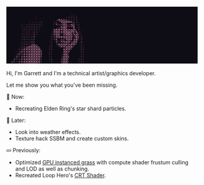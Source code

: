 ![Aiko Banner](https://github.com/GarrettGunnell/GarrettGunnell/blob/main/Banner.png)

Hi, I'm Garrett and I'm a technical artist/graphics developer. 

Let me show you what you've been missing.

💬 Now:
- Recreating Elden Ring's star shard particles.

💭 Later:
- Look into weather effects.
- Texture hack SSBM and create custom skins.

💤 Previously:
- Optimized [GPU instanced grass](https://youtu.be/PNvlqsXdQic) with compute shader frustum culling and LOD as well as chunking.
- Recreated Loop Hero's [CRT Shader](https://youtu.be/aWdySZ0BtJs).
